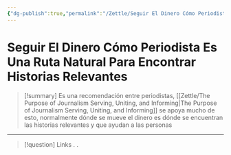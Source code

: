 ```yaml
---
{"dg-publish":true,"permalink":"/Zettle/Seguir El Dinero Cómo Periodista Es Una Ruta Natural Para Encontrar Historias Relevantes/","title":"Seguir El Dinero Cómo Periodista Es Una Ruta Natural Para Encontrar Historias Relevantes","updated":"2023-12-30T18:05:25.976-05:00"}
---
```



# Seguir El Dinero Cómo Periodista Es Una Ruta Natural Para Encontrar Historias Relevantes

> [!summary] 
> Es una recomendación entre periodistas, [[Zettle/The Purpose of Journalism Serving, Uniting, and Informing\|The Purpose of Journalism Serving, Uniting, and Informing]] se apoya mucho de esto, normalmente dónde se mueve el dinero es dónde se encuentran las historias relevantes y que ayudan a las personas

- - - 
> [!question] Links
> .
> .

